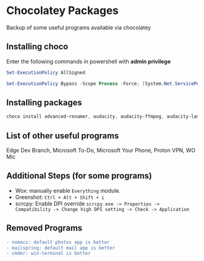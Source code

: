 # Chocolatey Packages

Backup of some useful programs available via chocolatey


## Installing choco

Enter the following commands in powershell with **admin privilege**

```powershell
Set-ExecutionPolicy AllSigned
```

```powershell
Set-ExecutionPolicy Bypass -Scope Process -Force; [System.Net.ServicePointManager]::SecurityProtocol = [System.Net.ServicePointManager]::SecurityProtocol -bor 3072; iex ((New-Object System.Net.WebClient).DownloadString('https://chocolatey.org/install.ps1'))
```



## Installing packages

```powershell
choco install advanced-renamer, audacity, audacity-ffmpeg, audacity-lame, calibre, ccleaner, cheatengine, discord, Everything, f.lux, ffmpeg, git, github-desktop, greenshot, handbrake, marktext, microsoft-windows-terminal, musicbee, neovim, nodejs, notion, obs-studio, pandoc, peazip, potplayer, powertoys, protonvpn, python3, qbittorrent, scrcpy, spotify, telegram, virtualbox, vscode, wox, xdm, youtube-dl -y
```


## List of other useful programs

Edge Dev Branch, Microsoft To-Do, Microsoft Your Phone, Proton VPN, WO Mic


## Additional Steps (for some programs)


* Wox: manually enable `Everything` module.
* Greenshot: `Ctrl + Alt + Shift + i`
* scrcpy: Enable DPI override `scrcpy.exe -> Properties -> Compatibility -> Change high DPI setting -> Check -> Application`


## Removed Programs

```diff
- nomacs: default photos app is better
- mailspring: default mail app is better
- cmder: win-terminal is better
```
